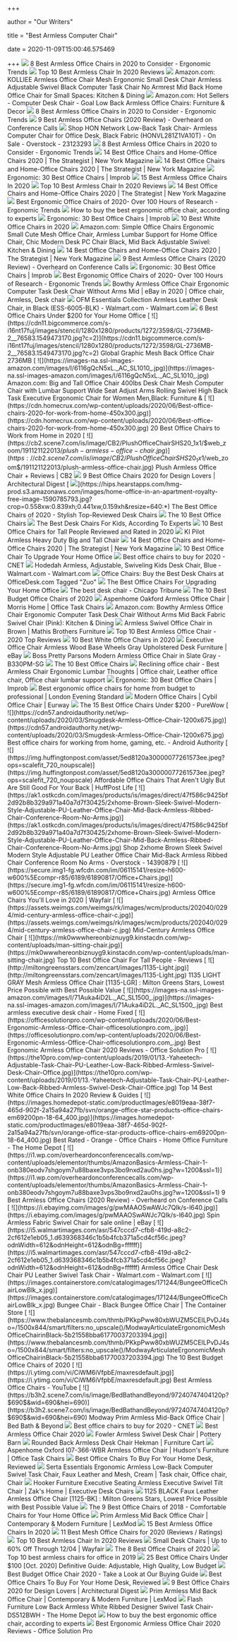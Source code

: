 +++
        
author = "Our Writers"
        
title = "Best Armless Computer Chair"
        
date = 2020-11-09T15:00:46.575469
        
+++
[ ![](http://ergonomictrends.com/wp-content/uploads/2020/01/best-armless-office-chairs.jpg)](http://ergonomictrends.com/wp-content/uploads/2020/01/best-armless-office-chairs.jpg) 8 Best Armless Office Chairs in 2020 to Consider - Ergonomic Trends
[ ![](https://i2.wp.com/bestbrandreviews.com/wp-content/uploads/2017/05/Medina-Low-Back-Armless-White-Office-Chair.jpg?fit=353%2C500&ssl=1)](https://i2.wp.com/bestbrandreviews.com/wp-content/uploads/2017/05/Medina-Low-Back-Armless-White-Office-Chair.jpg?fit=353%2C500&ssl=1) Top 10 Best Armless Chair In 2020 Reviews
[ ![](https://images-na.ssl-images-amazon.com/images/I/51UgtYb22mL._AC_SL1000_.jpg)](https://images-na.ssl-images-amazon.com/images/I/51UgtYb22mL._AC_SL1000_.jpg) Amazon.com: KOLLIEE Armless Office Chair Mesh Ergonomic Small Desk Chair  Armless Adjustable Swivel Black Computer Task Chair No Armrest Mid Back  Home Office Chair for Small Spaces: Kitchen & Dining
[ ![](https://images-na.ssl-images-amazon.com/images/I/61vyL3rKd0L._AC_SY355_.jpg)](https://images-na.ssl-images-amazon.com/images/I/61vyL3rKd0L._AC_SY355_.jpg) Amazon.com: Hot Sellers - Computer Desk Chair - Goal Low Back Armless  Office Chairs: Furniture & Decor
[ ![](https://m.media-amazon.com/images/I/31Df2icCheL.jpg)](https://m.media-amazon.com/images/I/31Df2icCheL.jpg) 8 Best Armless Office Chairs in 2020 to Consider - Ergonomic Trends
[ ![](https://i1.wp.com/overheardonconferencecalls.com/wp-content/uploads/2020/03/HON-Volt-Task-Chair.jpg?fit=667%2C1024&ssl=1)](https://i1.wp.com/overheardonconferencecalls.com/wp-content/uploads/2020/03/HON-Volt-Task-Chair.jpg?fit=667%2C1024&ssl=1) 9 Best Armless Office Chairs (2020 Review) - Overheard on Conference Calls
[ ![](https://ak1.ostkcdn.com/images/products/23123293/HON-Network-Low-Back-Task-Chair-Armless-Computer-Chair-for-Office-Desk-Black-Fabric-HONVL281Z1VA10T-f0f2e8db-3ad6-4833-935c-b9977b556c76_600.jpg?impolicy=medium)](https://ak1.ostkcdn.com/images/products/23123293/HON-Network-Low-Back-Task-Chair-Armless-Computer-Chair-for-Office-Desk-Black-Fabric-HONVL281Z1VA10T-f0f2e8db-3ad6-4833-935c-b9977b556c76_600.jpg?impolicy=medium) Shop HON Network Low-Back Task Chair- Armless Computer Chair for Office Desk,  Black Fabric (HONVL281Z1VA10T) - On Sale - Overstock - 23123293
[ ![](https://m.media-amazon.com/images/I/416T46+QQGL.jpg)](https://m.media-amazon.com/images/I/416T46+QQGL.jpg) 8 Best Armless Office Chairs in 2020 to Consider - Ergonomic Trends
[ ![](https://pyxis.nymag.com/v1/imgs/9c2/9bf/436a954ba3169c4f4f501fc9279e51f170-hon-valutask-low-back-task-chair.rsquare.w600.jpg)](https://pyxis.nymag.com/v1/imgs/9c2/9bf/436a954ba3169c4f4f501fc9279e51f170-hon-valutask-low-back-task-chair.rsquare.w600.jpg) 14 Best Office Chairs and Home-Office Chairs 2020 | The Strategist | New  York Magazine
[ ![](https://pyxis.nymag.com/v1/imgs/dca/0c5/df9e70c76d45b4f288137691f42c109207-03-180219.rsquare.w600.jpg)](https://pyxis.nymag.com/v1/imgs/dca/0c5/df9e70c76d45b4f288137691f42c109207-03-180219.rsquare.w600.jpg) 14 Best Office Chairs and Home-Office Chairs 2020 | The Strategist | New  York Magazine
[ ![](https://cdn.improb.com/wp-content/uploads/2017/12/OFM-POSTURE-1.jpg)](https://cdn.improb.com/wp-content/uploads/2017/12/OFM-POSTURE-1.jpg) Ergonomic: 30 Best Office Chairs | Improb
[ ![](https://cdn2.momjunction.com/wp-content/uploads/2020/10/Best-Armless-Office-Chairs1-925x1024.jpg)](https://cdn2.momjunction.com/wp-content/uploads/2020/10/Best-Armless-Office-Chairs1-925x1024.jpg) 15 Best Armless Office Chairs In 2020
[ ![](https://i0.wp.com/bestbrandreviews.com/wp-content/uploads/2017/05/HON-Volt-Mesh-Back-Task-Chair-with-Synchro-Tilt-for-Office-or-Computer-Desk.jpg?resize=373%2C500&ssl=1)](https://i0.wp.com/bestbrandreviews.com/wp-content/uploads/2017/05/HON-Volt-Mesh-Back-Task-Chair-with-Synchro-Tilt-for-Office-or-Computer-Desk.jpg?resize=373%2C500&ssl=1) Top 10 Best Armless Chair In 2020 Reviews
[ ![](https://pyxis.nymag.com/v1/imgs/fdc/3a6/86a7075e3525ef1c07994401e3cd530a78-amazon-basics-exec-chair.rsquare.w600.jpg)](https://pyxis.nymag.com/v1/imgs/fdc/3a6/86a7075e3525ef1c07994401e3cd530a78-amazon-basics-exec-chair.rsquare.w600.jpg) 14 Best Office Chairs and Home-Office Chairs 2020 | The Strategist | New  York Magazine
[ ![](http://ergonomictrends.com/wp-content/uploads/2019/01/X-Chair-X4-ergonomic-chair-review.jpg)](http://ergonomictrends.com/wp-content/uploads/2019/01/X-Chair-X4-ergonomic-chair-review.jpg) Best Ergonomic Office Chairs of 2020- Over 100 Hours of Research -  Ergonomic Trends
[ ![](https://media2.s-nbcnews.com/j/newscms/2020_25/3390893/ergonomic-office-chairs-kr-2x1-tease-200618_38008296185ce90fd52b401caf79df24.nbcnews-fp-1024-512.jpg)](https://media2.s-nbcnews.com/j/newscms/2020_25/3390893/ergonomic-office-chairs-kr-2x1-tease-200618_38008296185ce90fd52b401caf79df24.nbcnews-fp-1024-512.jpg) How to buy the best ergonomic office chair, according to experts
[ ![](https://cdn.improb.com/wp-content/uploads/2018/07/Office-Factor-Executive-Ergonomic-Office-Chair.png)](https://cdn.improb.com/wp-content/uploads/2018/07/Office-Factor-Executive-Ergonomic-Office-Chair.png) Ergonomic: 30 Best Office Chairs | Improb
[ ![](https://www.btod.com/blog/wp-content/uploads/2019/10/best-white-office-chairs-1-mesh.jpg)](https://www.btod.com/blog/wp-content/uploads/2019/10/best-white-office-chairs-1-mesh.jpg) 10 Best White Office Chairs in 2020
[ ![](https://images-na.ssl-images-amazon.com/images/I/61TgI9Zf%2BEL._AC_SX522_.jpg)](https://images-na.ssl-images-amazon.com/images/I/61TgI9Zf%2BEL._AC_SX522_.jpg) Amazon.com: Simple Office Chairs Ergonomic Small Cute Mesh Office Chair,  Armless Lumbar Support for Home Office Chair, Chic Modern Desk PC Chair  Black, Mid Back Adjustable Swivel: Kitchen & Dining
[ ![](https://pyxis.nymag.com/v1/imgs/742/d01/1fcb82626ad99af52e83ff3361fff50c73-sadie-big-and-tall-office-computer-chair.rsquare.w600.jpg)](https://pyxis.nymag.com/v1/imgs/742/d01/1fcb82626ad99af52e83ff3361fff50c73-sadie-big-and-tall-office-computer-chair.rsquare.w600.jpg) 14 Best Office Chairs and Home-Office Chairs 2020 | The Strategist | New  York Magazine
[ ![](https://i0.wp.com/overheardonconferencecalls.com/wp-content/uploads/2019/12/61dn1xZx8L._SL1010_.jpg?fit=1010%2C1010&ssl=1&resize=1280%2C720)](https://i0.wp.com/overheardonconferencecalls.com/wp-content/uploads/2019/12/61dn1xZx8L._SL1010_.jpg?fit=1010%2C1010&ssl=1&resize=1280%2C720) 9 Best Armless Office Chairs (2020 Review) - Overheard on Conference Calls
[ ![](https://cdn.improb.com/wp-content/uploads/2017/12/HON-COMPANY.jpg)](https://cdn.improb.com/wp-content/uploads/2017/12/HON-COMPANY.jpg) Ergonomic: 30 Best Office Chairs | Improb
[ ![](http://ergonomictrends.com/wp-content/uploads/2017/07/best-office-chairs-reviews-1.png)](http://ergonomictrends.com/wp-content/uploads/2017/07/best-office-chairs-reviews-1.png) Best Ergonomic Office Chairs of 2020- Over 100 Hours of Research -  Ergonomic Trends
[ ![](https://i.pinimg.com/474x/34/4d/3e/344d3eed2f77ca557afdb239cd7cba55.jpg)](https://i.pinimg.com/474x/34/4d/3e/344d3eed2f77ca557afdb239cd7cba55.jpg) Bowthy Armless Office Chair Ergonomic Computer Task Desk Chair Without Arms  Mid | eBay in 2020 | Office chair, Armless, Desk chair
[ ![](https://i5.walmartimages.com/asr/7928eb7f-aef0-494d-ba88-0af75b817d03_1.d912ee55ebcc0164c176223c7bcbd784.jpeg)](https://i5.walmartimages.com/asr/7928eb7f-aef0-494d-ba88-0af75b817d03_1.d912ee55ebcc0164c176223c7bcbd784.jpeg) OFM Essentials Collection Armless Leather Desk Chair, in Black  (ESS-6005-BLK) - Walmart.com - Walmart.com
[ ![](https://www.firstforwomen.com/wp-content/uploads/sites/2/2020/06/1200x675-23.png)](https://www.firstforwomen.com/wp-content/uploads/sites/2/2020/06/1200x675-23.png) 6 Best Office Chairs Under $200 for Your Home Office
[ ![](https://cdn11.bigcommerce.com/s-i16nt17fuj/images/stencil/1280x1280/products/1272/3598/GL-2736MB-2__76583.1549473170.jpg?c=2)](https://cdn11.bigcommerce.com/s-i16nt17fuj/images/stencil/1280x1280/products/1272/3598/GL-2736MB-2__76583.1549473170.jpg?c=2) Global Graphic Mesh Back Office Chair 2736MB
[ ![](https://images-na.ssl-images-amazon.com/images/I/6116gQcN5xL._AC_SL1010_.jpg)](https://images-na.ssl-images-amazon.com/images/I/6116gQcN5xL._AC_SL1010_.jpg) Amazon.com: Big and Tall Office Chair 400lbs Desk Chair Mesh Computer Chair  with Lumbar Support Wide Seat Adjust Arms Rolling Swivel High Back Task  Executive Ergonomic Chair for Women Men,Black: Furniture &
[ ![](https://cdn.homecrux.com/wp-content/uploads/2020/06/Best-office-chairs-2020-for-work-from-home-450x300.jpg)](https://cdn.homecrux.com/wp-content/uploads/2020/06/Best-office-chairs-2020-for-work-from-home-450x300.jpg) 20 Best Office Chairs to Work from Home in 2020
[ ![](https://cb2.scene7.com/is/image/CB2/PlushOfficeChairSHS20_1x1/$web_zoom$/191121122013/plush-armless-office-chair.jpg)](https://cb2.scene7.com/is/image/CB2/PlushOfficeChairSHS20_1x1/$web_zoom$/191121122013/plush-armless-office-chair.jpg) Plush Armless Office Chair + Reviews | CB2
[ ![](https://media.architecturaldigest.com/photos/5f68d12c8093d701f8b86a8b/master/w_400%2Cc_limit/lincoln-round-office-chair.jpg)](https://media.architecturaldigest.com/photos/5f68d12c8093d701f8b86a8b/master/w_400%2Cc_limit/lincoln-round-office-chair.jpg) 9 Best Office Chairs 2020 for Design Lovers | Architectural Digest
[ ![](https://hips.hearstapps.com/hmg-prod.s3.amazonaws.com/images/home-office-in-an-apartment-royalty-free-image-1590785793.jpg?crop=0.558xw:0.839xh;0.441xw,0.159xh&resize=640:*)](https://hips.hearstapps.com/hmg-prod.s3.amazonaws.com/images/home-office-in-an-apartment-royalty-free-image-1590785793.jpg?crop=0.558xw:0.839xh;0.441xw,0.159xh&resize=640:*) The Best Office Chairs of 2020 - Stylish Top-Reviewed Desk Chairs
[ ![](https://images-na.ssl-images-amazon.com/images/I/41xuf-7IBqL.jpg)](https://images-na.ssl-images-amazon.com/images/I/41xuf-7IBqL.jpg) The 10 Best Office Chairs
[ ![](https://specials-images.forbesimg.com/imageserve/5f3fa633bfa09ea9df8d848d/960x0.jpg?cropX1=0&cropX2=500&cropY1=0&cropY2=500)](https://specials-images.forbesimg.com/imageserve/5f3fa633bfa09ea9df8d848d/960x0.jpg?cropX1=0&cropX2=500&cropY1=0&cropY2=500) The Best Desk Chairs For Kids, According To Experts
[ ![](https://www.theworkbuzz.com/wp-content/uploads/2020/02/best-office-chairs-for-tall-people.jpg)](https://www.theworkbuzz.com/wp-content/uploads/2020/02/best-office-chairs-for-tall-people.jpg) 10 Best Office Chairs for Tall People Reviewed and Rated in 2020
[ ![](https://cdn11.bigcommerce.com/s-i16nt17fuj/images/stencil/original/products/6299/20116/pilot_armless_profile__97893.1560794244.jpg?c=2)](https://cdn11.bigcommerce.com/s-i16nt17fuj/images/stencil/original/products/6299/20116/pilot_armless_profile__97893.1560794244.jpg?c=2) KI Pilot Armless Heavy Duty Big and Tall Chair
[ ![](https://pyxis.nymag.com/v1/imgs/61a/801/c0310140bb4b4ded27a02d48d2ecc677ef.rdeep-vertical.w245.jpg)](https://pyxis.nymag.com/v1/imgs/61a/801/c0310140bb4b4ded27a02d48d2ecc677ef.rdeep-vertical.w245.jpg) 14 Best Office Chairs and Home-Office Chairs 2020 | The Strategist | New  York Magazine
[ ![](https://cdn.lifehack.org/wp-content/uploads/2020/08/best-office-chair-1.jpg)](https://cdn.lifehack.org/wp-content/uploads/2020/08/best-office-chair-1.jpg) 10 Best Office Chair To Upgrade Your Home Office
[ ![](https://cnet2.cbsistatic.com/img/AKYSLXlg2jUlss0GNoSHx3KksUQ=/940x528/2020/08/03/598f46b1-6657-41a8-b15f-a447b24856c0/herman-miller.jpg)](https://cnet2.cbsistatic.com/img/AKYSLXlg2jUlss0GNoSHx3KksUQ=/940x528/2020/08/03/598f46b1-6657-41a8-b15f-a447b24856c0/herman-miller.jpg) Best office chairs to buy for 2020 - CNET
[ ![](https://i5.walmartimages.com/asr/9dd7fa29-d845-430e-a66e-75d5afe6ccf0_1.8841243ace2c23915226f39e6d212e04.jpeg)](https://i5.walmartimages.com/asr/9dd7fa29-d845-430e-a66e-75d5afe6ccf0_1.8841243ace2c23915226f39e6d212e04.jpeg) Hodedah Armless, Adjustable, Swiveling Kids Desk Chair, Blue - Walmart.com  - Walmart.com
[ ![](http://cdn.shopify.com/s/files/1/0336/9033/products/ZU205711-2_600x.jpeg?v=1389201635)](http://cdn.shopify.com/s/files/1/0336/9033/products/ZU205711-2_600x.jpeg?v=1389201635) Office Chairs: Buy the Best Desk Chairs at OfficeDesk.com Tagged "Zuo"
[ ![](https://specials-images.forbesimg.com/imageserve/5f203f62953761c471e7740d/960x0.jpg?fit=scale)](https://specials-images.forbesimg.com/imageserve/5f203f62953761c471e7740d/960x0.jpg?fit=scale) The Best Office Chairs For Upgrading Your Home Office
[ ![](https://www.chicagotribune.com/resizer/hvyQIRBK58uMgKazR6gc3514hQg=/1200x0/top/arc-anglerfish-arc2-prod-tronc.s3.amazonaws.com/public/644Y6XTQURA6DKUTXIC3SIJM6M.jpg)](https://www.chicagotribune.com/resizer/hvyQIRBK58uMgKazR6gc3514hQg=/1200x0/top/arc-anglerfish-arc2-prod-tronc.s3.amazonaws.com/public/644Y6XTQURA6DKUTXIC3SIJM6M.jpg) The best desk chair - Chicago Tribune
[ ![](https://www.thebalancesmb.com/thmb/ohaP_K4pMiMMjl-ZvVreujUSC9U=/1500x1500/filters:no_upscale():max_bytes(150000):strip_icc()/ModwayArticulateErgonomicMeshOfficeChairinBlack-5b21558bba61770037203394.jpg)](https://www.thebalancesmb.com/thmb/ohaP_K4pMiMMjl-ZvVreujUSC9U=/1500x1500/filters:no_upscale():max_bytes(150000):strip_icc()/ModwayArticulateErgonomicMeshOfficeChairinBlack-5b21558bba61770037203394.jpg) The 10 Best Budget Office Chairs of 2020
[ ![](https://images.furnituredealer.net/img/products%2Faspenhome%2Fcolor%2Foxford--304588339_i07-366-pep-b1.jpg)](https://images.furnituredealer.net/img/products%2Faspenhome%2Fcolor%2Foxford--304588339_i07-366-pep-b1.jpg) Aspenhome Oakford Armless Office Chair | Morris Home | Office Task Chairs
[ ![](https://images-na.ssl-images-amazon.com/images/I/71qEZFkQReL._AC_SX522_.jpg)](https://images-na.ssl-images-amazon.com/images/I/71qEZFkQReL._AC_SX522_.jpg) Amazon.com: Bowthy Armless Office Chair Ergonomic Computer Task Desk Chair  Without Arms Mid Back Fabric Swivel Chair (Pink): Kitchen & Dining
[ ![](https://www.mathisbrothers.com/dw/image/v2/AAYQ_PRD/on/demandware.static/-/Sites-mathisbrothers-master/default/dw38779b91/images/products/hires/Wonder/19dc5930-a29a-48e0-bd49-558bc013251d.jpg?sw=1000&sh=1000&sm=fit)](https://www.mathisbrothers.com/dw/image/v2/AAYQ_PRD/on/demandware.static/-/Sites-mathisbrothers-master/default/dw38779b91/images/products/hires/Wonder/19dc5930-a29a-48e0-bd49-558bc013251d.jpg?sw=1000&sh=1000&sm=fit) Armless Swivel Office Chair in Brown | Mathis Brothers Furniture
[ ![](https://bestratedofficechair.com/wp-content/uploads/2016/09/AmazonBasics-Low-Back-Computer-Chair-1.jpg)](https://bestratedofficechair.com/wp-content/uploads/2016/09/AmazonBasics-Low-Back-Computer-Chair-1.jpg) Top 10 Best Armless Office Chair - 2020 Top Reviews
[ ![](https://www.btod.com/blog/wp-content/uploads/2019/10/best-white-office-chair-blog-header.jpg)](https://www.btod.com/blog/wp-content/uploads/2019/10/best-white-office-chair-blog-header.jpg) 10 Best White Office Chairs in 2020
[ ![](https://i5.walmartimages.com/asr/90fb827d-d93e-4f17-9527-343ea96a4a13_5.a0220f71daefb4a1f1f30e6281462cf6.jpeg)](https://i5.walmartimages.com/asr/90fb827d-d93e-4f17-9527-343ea96a4a13_5.a0220f71daefb4a1f1f30e6281462cf6.jpeg) Executive Office Chair Armless Wood Base Wheels Gray Upholstered Desk  Furniture | eBay
[ ![](https://media.cymaxstores.com/Images/117/1635942-L.jpg)](https://media.cymaxstores.com/Images/117/1635942-L.jpg) Boss Pretty Parsons Modern Armless Office Chair in Slate Gray - B330PM-SG
[ ![](https://images.squarespace-cdn.com/content/v1/556b5950e4b07e55e369809c/1585946772994-4C76RN594PVJNAPSALW0/ke17ZwdGBToddI8pDm48kLkXF2pIyv_F2eUT9F60jBl7gQa3H78H3Y0txjaiv_0fDoOvxcdMmMKkDsyUqMSsMWxHk725yiiHCCLfrh8O1z4YTzHvnKhyp6Da-NYroOW3ZGjoBKy3azqku80C789l0iyqMbMesKd95J-X4EagrgU9L3Sa3U8cogeb0tjXbfawd0urKshkc5MgdBeJmALQKw/best+office+chair.jpg)](https://images.squarespace-cdn.com/content/v1/556b5950e4b07e55e369809c/1585946772994-4C76RN594PVJNAPSALW0/ke17ZwdGBToddI8pDm48kLkXF2pIyv_F2eUT9F60jBl7gQa3H78H3Y0txjaiv_0fDoOvxcdMmMKkDsyUqMSsMWxHk725yiiHCCLfrh8O1z4YTzHvnKhyp6Da-NYroOW3ZGjoBKy3azqku80C789l0iyqMbMesKd95J-X4EagrgU9L3Sa3U8cogeb0tjXbfawd0urKshkc5MgdBeJmALQKw/best+office+chair.jpg) The 10 Best Office Chairs
[ ![](https://i.pinimg.com/originals/ac/69/b9/ac69b98ab6868cb43db99160c29fc48e.jpg)](https://i.pinimg.com/originals/ac/69/b9/ac69b98ab6868cb43db99160c29fc48e.jpg) Reclining office chair - Best Armless Chair Ergonomic Lumbar Thoughts | Office  chair, Leather office chair, Office chair lumbar support
[ ![](https://cdn.improb.com/wp-content/uploads/2017/12/sculpture-icon.jpg)](https://cdn.improb.com/wp-content/uploads/2017/12/sculpture-icon.jpg) Ergonomic: 30 Best Office Chairs | Improb
[ ![](https://static.standard.co.uk/s3fs-public/thumbnails/image/2020/06/19/10/office-chairs.jpg?w968)](https://static.standard.co.uk/s3fs-public/thumbnails/image/2020/06/19/10/office-chairs.jpg?w968) Best ergonomic office chairs for home from budget to professional | London  Evening Standard
[ ![](https://www.eurway.com/images/cyd-office-chair-white.jpg?bw=75&bh=75)](https://www.eurway.com/images/cyd-office-chair-white.jpg?bw=75&bh=75) Modern Office Chairs | Cybil Office Chair | Eurway
[ ![](https://purewows3.imgix.net/images/articles/2020_10/office_chair_cat.jpg?auto=format,compress&cs=strip)](https://purewows3.imgix.net/images/articles/2020_10/office_chair_cat.jpg?auto=format,compress&cs=strip) The 15 Best Office Chairs Under $200 - PureWow
[ ![](https://cdn57.androidauthority.net/wp-content/uploads/2020/03/Smugdesk-Armless-Office-Chair-1200x675.jpg)](https://cdn57.androidauthority.net/wp-content/uploads/2020/03/Smugdesk-Armless-Office-Chair-1200x675.jpg) Best office chairs for working from home, gaming, etc. - Android Authority
[ ![](https://img.huffingtonpost.com/asset/5ed8120a30000077261573ee.jpeg?ops=scalefit_720_noupscale)](https://img.huffingtonpost.com/asset/5ed8120a30000077261573ee.jpeg?ops=scalefit_720_noupscale) Affordable Office Chairs That Aren't Ugly But Are Still Good For Your Back  | HuffPost Life
[ ![](https://ak1.ostkcdn.com/images/products/is/images/direct/47f586c9425bf2d92b8b329a971a40a7d7f30425/2xhome-Brown-Sleek-Swivel-Modern-Style-Adjustable-PU-Leather-Office-Chair-Mid-Back-Armless-Ribbed-Chair-Conference-Room-No-Arms.jpg)](https://ak1.ostkcdn.com/images/products/is/images/direct/47f586c9425bf2d92b8b329a971a40a7d7f30425/2xhome-Brown-Sleek-Swivel-Modern-Style-Adjustable-PU-Leather-Office-Chair-Mid-Back-Armless-Ribbed-Chair-Conference-Room-No-Arms.jpg) Shop 2xhome Brown Sleek Swivel Modern Style Adjustable PU Leather Office  Chair Mid-Back Armless Ribbed Chair Conference Room No Arms - Overstock -  14390879
[ ![](https://secure.img1-fg.wfcdn.com/im/06115141/resize-h600-w600%5Ecompr-r85/6189/61890817/Office+Chairs.jpg)](https://secure.img1-fg.wfcdn.com/im/06115141/resize-h600-w600%5Ecompr-r85/6189/61890817/Office+Chairs.jpg) Armless Office Chairs You'll Love in 2020 | Wayfair
[ ![](https://assets.weimgs.com/weimgs/rk/images/wcm/products/202040/0294/mid-century-armless-office-chair-c.jpg)](https://assets.weimgs.com/weimgs/rk/images/wcm/products/202040/0294/mid-century-armless-office-chair-c.jpg) Mid-Century Armless Office Chair
[ ![](https://mk0wwwhereonbiznuyg9.kinstacdn.com/wp-content/uploads/man-sitting-chair.jpg)](https://mk0wwwhereonbiznuyg9.kinstacdn.com/wp-content/uploads/man-sitting-chair.jpg) Top 10 Best Office Chair For Tall People - Reviews
[ ![](http://miltongreensstars.com/zencart/images/1135-Light.jpg)](http://miltongreensstars.com/zencart/images/1135-Light.jpg) 1135 LIGHT GRAY Mesh Armless Office Chair [1135-LGR] : Milton Greens Stars,  Lowest Price Possible with Best Possible Value
[ ![](https://images-na.ssl-images-amazon.com/images/I/71Auka4iD2L._AC_SL1500_.jpg)](https://images-na.ssl-images-amazon.com/images/I/71Auka4iD2L._AC_SL1500_.jpg) Best armless executive desk chair - Home Fixed
[ ![](https://officesolutionpro.com/wp-content/uploads/2020/06/Best-Ergonomic-Armless-Office-Chair-officesolutionpro.com_.jpg)](https://officesolutionpro.com/wp-content/uploads/2020/06/Best-Ergonomic-Armless-Office-Chair-officesolutionpro.com_.jpg) Best Ergonomic Armless Office Chair 2020 Reviews - Office Solution Pro
[ ![](https://the10pro.com/wp-content/uploads/2019/01/13.-Yaheetech-Adjustable-Task-Chair-PU-Leather-Low-Back-Ribbed-Armless-Swivel-Desk-Chair-Office.jpg)](https://the10pro.com/wp-content/uploads/2019/01/13.-Yaheetech-Adjustable-Task-Chair-PU-Leather-Low-Back-Ribbed-Armless-Swivel-Desk-Chair-Office.jpg) Top 14 Best White Office Chairs In 2020 Review & Guides
[ ![](https://images.homedepot-static.com/productImages/e8019eaa-38f7-465d-902f-2a15a94a27fb/svn/orange-office-star-products-office-chairs-em69200pn-18-64_400.jpg)](https://images.homedepot-static.com/productImages/e8019eaa-38f7-465d-902f-2a15a94a27fb/svn/orange-office-star-products-office-chairs-em69200pn-18-64_400.jpg) Best Rated - Orange - Office Chairs - Home Office Furniture - The Home Depot
[ ![](https://i1.wp.com/overheardonconferencecalls.com/wp-content/uploads/elementor/thumbs/AmazonBasics-Armless-Chair-1-onb380eodv7shgoym7u88baxe3vps3bo9nxd2au0hs.jpg?w=1200&ssl=1)](https://i1.wp.com/overheardonconferencecalls.com/wp-content/uploads/elementor/thumbs/AmazonBasics-Armless-Chair-1-onb380eodv7shgoym7u88baxe3vps3bo9nxd2au0hs.jpg?w=1200&ssl=1) 9 Best Armless Office Chairs (2020 Review) - Overheard on Conference Calls
[ ![](https://i.ebayimg.com/images/g/pwMAAOSwAWJc7QIk/s-l640.jpg)](https://i.ebayimg.com/images/g/pwMAAOSwAWJc7QIk/s-l640.jpg) Spin Armless Fabric Swivel Chair for sale online | eBay
[ ![](https://i5.walmartimages.com/asr/547cccd7-cfb8-419d-a8c2-2cf612e1eb05_1.d639368346c1b5b4fcb371a5cd4cf56c.jpeg?odnWidth=612&odnHeight=612&odnBg=ffffff)](https://i5.walmartimages.com/asr/547cccd7-cfb8-419d-a8c2-2cf612e1eb05_1.d639368346c1b5b4fcb371a5cd4cf56c.jpeg?odnWidth=612&odnHeight=612&odnBg=ffffff) Armless Office Chair Desk Chair PU Leather Swivel Task Chair - Walmart.com  - Walmart.com
[ ![](https://images.containerstore.com/catalogimages/171244/BungeeOfficeChairLowBlk_x.jpg)](https://images.containerstore.com/catalogimages/171244/BungeeOfficeChairLowBlk_x.jpg) Bungee Chair - Black Bungee Office Chair | The Container Store
[ ![](https://www.thebalancesmb.com/thmb/PKkpPww80xbWUZM5CEILPvDJ4so=/1500x844/smart/filters:no_upscale()/ModwayArticulateErgonomicMeshOfficeChairinBlack-5b21558bba61770037203394.jpg)](https://www.thebalancesmb.com/thmb/PKkpPww80xbWUZM5CEILPvDJ4so=/1500x844/smart/filters:no_upscale()/ModwayArticulateErgonomicMeshOfficeChairinBlack-5b21558bba61770037203394.jpg) The 10 Best Budget Office Chairs of 2020
[ ![](https://i.ytimg.com/vi/CiWM6iVfpbE/maxresdefault.jpg)](https://i.ytimg.com/vi/CiWM6iVfpbE/maxresdefault.jpg) Best Armless Office Chairs - YouTube
[ ![](https://b3h2.scene7.com/is/image/BedBathandBeyond/97240747404120p?$690$&wid=690&hei=690)](https://b3h2.scene7.com/is/image/BedBathandBeyond/97240747404120p?$690$&wid=690&hei=690) Modway Prim Armless Mid-Back Office Chair | Bed Bath & Beyond
[ ![](https://cnet2.cbsistatic.com/img/GRo-GylewM5N39e16q82prn8Gog=/940x528/2020/08/03/92e8293d-d387-4aa5-9494-f9f4038830ab/hbada.jpg)](https://cnet2.cbsistatic.com/img/GRo-GylewM5N39e16q82prn8Gog=/940x528/2020/08/03/92e8293d-d387-4aa5-9494-f9f4038830ab/hbada.jpg) Best office chairs to buy for 2020 - CNET
[ ![](https://secobuy.com/wp-content/uploads/2020/10/Best-Armless-Office-Chair-2020-SeCoBuy.jpg)](https://secobuy.com/wp-content/uploads/2020/10/Best-Armless-Office-Chair-2020-SeCoBuy.jpg) Best Armless Office Chair 2020
[ ![](https://assets.pbimgs.com/pbimgs/rk/images/dp/wcm/202034/0645/fowler-armless-swivel-desk-chair-c.jpg)](https://assets.pbimgs.com/pbimgs/rk/images/dp/wcm/202034/0645/fowler-armless-swivel-desk-chair-c.jpg) Fowler Armless Swivel Desk Chair | Pottery Barn
[ ![](https://smhttp-ssl-77687.nexcesscdn.net/media/catalog/product/cache/1/image/650x650/9df78eab33525d08d6e5fb8d27136e95/7/9/79225-desk-chair-1.jpg)](https://smhttp-ssl-77687.nexcesscdn.net/media/catalog/product/cache/1/image/650x650/9df78eab33525d08d6e5fb8d27136e95/7/9/79225-desk-chair-1.jpg) Rounded Back Armless Desk Chair Hekman | Furniture Cart
[ ![](https://images.furnituredealer.net/img/products%2Faspenhome%2Fcolor%2Foxford--304588339_i07-366-wbr-b1.jpg)](https://images.furnituredealer.net/img/products%2Faspenhome%2Fcolor%2Foxford--304588339_i07-366-wbr-b1.jpg) Aspenhome Oxford I07-366-WBR Armless Office Chair | Hudson's Furniture |  Office Task Chairs
[ ![](https://www.refinery29.com/images/10122521.jpeg?format=webp&width=720&height=864&quality=85&crop=5%3A6)](https://www.refinery29.com/images/10122521.jpeg?format=webp&width=720&height=864&quality=85&crop=5%3A6) Best Office Chairs To Buy For Your Home Desk, Reviewed
[ ![](https://i.pinimg.com/originals/ba/69/9c/ba699cf2f968e9c02bb53544a3ebc908.jpg)](https://i.pinimg.com/originals/ba/69/9c/ba699cf2f968e9c02bb53544a3ebc908.jpg) Serta Essentials Ergonomic Armless Low-Back Computer Swivel Task Chair,  Faux Leather and Mesh, Cream | Task chair, Office chair, Chair
[ ![](https://imageresizer.furnituredealer.net/img/remote/images.furnituredealer.net/img/products%2Fseven_seas_seating_by_bradington_young%2Fcolor%2Fseven%20seas%20seating%20-%20executive%20seating_ec289-b.jpg?width=878&height=600&scale=both&trim.threshold=80)](https://imageresizer.furnituredealer.net/img/remote/images.furnituredealer.net/img/products%2Fseven_seas_seating_by_bradington_young%2Fcolor%2Fseven%20seas%20seating%20-%20executive%20seating_ec289-b.jpg?width=878&height=600&scale=both&trim.threshold=80) Hooker Furniture Executive Seating Armless Executive Swivel Tilt Chair |  Zak's Home | Executive Desk Chairs
[ ![](http://miltongreensstars.com/zencart/images/1125-Black.jpg)](http://miltongreensstars.com/zencart/images/1125-Black.jpg) 1125 BLACK Faux Leather Armless Office Chair [1125-BK] : Milton Greens  Stars, Lowest Price Possible with Best Possible Value
[ ![](https://hips.hearstapps.com/hmg-prod.s3.amazonaws.com/images/office-chairs-1522254179.jpg)](https://hips.hearstapps.com/hmg-prod.s3.amazonaws.com/images/office-chairs-1522254179.jpg) The 9 Best Office Chairs of 2018 - Comfortable Chairs for Your Home Office
[ ![](https://www.lexmod.com/globalassets/sites/workspace/desk-chairs/eei-15336.jpg?w=825)](https://www.lexmod.com/globalassets/sites/workspace/desk-chairs/eei-15336.jpg?w=825) Prim Armless Mid Back Office Chair | Contemporary & Modern Furniture |  LexMod
[ ![](https://cdn2.momjunction.com/wp-content/uploads/2020/10/OFM-Essential-Collection-Mesh-Back-Office-Chair.jpg)](https://cdn2.momjunction.com/wp-content/uploads/2020/10/OFM-Essential-Collection-Mesh-Back-Office-Chair.jpg) 15 Best Armless Office Chairs In 2020
[ ![](https://www.btod.com/blog/wp-content/uploads/2019/03/best-mesh-office-chairs-2020-blog-header.jpg)](https://www.btod.com/blog/wp-content/uploads/2019/03/best-mesh-office-chairs-2020-blog-header.jpg) 11 Best Mesh Office Chairs for 2020 (Reviews / Ratings)
[ ![](https://i0.wp.com/bestbrandreviews.com/wp-content/uploads/2017/05/Basics-Low-Back-Task-Chair.jpg?resize=317%2C500&ssl=1)](https://i0.wp.com/bestbrandreviews.com/wp-content/uploads/2017/05/Basics-Low-Back-Task-Chair.jpg?resize=317%2C500&ssl=1) Top 10 Best Armless Chair In 2020 Reviews
[ ![](https://secure.img1-fg.wfcdn.com/im/19583227/resize-h600-w600%5Ecompr-r85/4129/41293900/Small+Desk+Chairs.jpg)](https://secure.img1-fg.wfcdn.com/im/19583227/resize-h600-w600%5Ecompr-r85/4129/41293900/Small+Desk+Chairs.jpg) Small Desk Chairs | Up to 60% Off Through 12/04 | Wayfair
[ ![](https://www.thespruce.com/thmb/AC_6hvmr2orZUm39Poi4tOFRrKI=/800x800/filters:no_upscale():max_bytes(150000):strip_icc()/SweetwaterDeskChair1-5bf441204cedfd0026209cb8.jpg)](https://www.thespruce.com/thmb/AC_6hvmr2orZUm39Poi4tOFRrKI=/800x800/filters:no_upscale():max_bytes(150000):strip_icc()/SweetwaterDeskChair1-5bf441204cedfd0026209cb8.jpg) The 8 Best Office Chairs of 2020
[ ![](https://image.slidesharecdn.com/top10bestarmlesschairsforofficein2019-190110031741/95/top-10-best-armless-chairs-for-office-in-2019-1-638.jpg?cb=1547091477)](https://image.slidesharecdn.com/top10bestarmlesschairsforofficein2019-190110031741/95/top-10-best-armless-chairs-for-office-in-2019-1-638.jpg?cb=1547091477) Top 10 best armless chairs for office in 2019
[ ![](https://ihomemag.com/wp-content/uploads/2018/06/Best-Office-Chairs-Under-100.jpg)](https://ihomemag.com/wp-content/uploads/2018/06/Best-Office-Chairs-Under-100.jpg) 25 Best Office Chairs Under $100 [Oct. 2020] Definitive Guide: Adjustable,  High Quality, Low Budget
[ ![](https://webtrainingguides.com/wp-content/uploads/2019/12/best-budget-office-chairs_featured-1.jpg)](https://webtrainingguides.com/wp-content/uploads/2019/12/best-budget-office-chairs_featured-1.jpg) Best Budget Office Chair 2020 - Take a Look at Our Buying Guide
[ ![](https://www.refinery29.com/images/10122243.png?format=webp&width=690&height=690&quality=85)](https://www.refinery29.com/images/10122243.png?format=webp&width=690&height=690&quality=85) Best Office Chairs To Buy For Your Home Desk, Reviewed
[ ![](https://media.architecturaldigest.com/photos/5f68d2aa0f4f763d718f2f38/master/w_400%2Cc_limit/main.jpg)](https://media.architecturaldigest.com/photos/5f68d2aa0f4f763d718f2f38/master/w_400%2Cc_limit/main.jpg) 9 Best Office Chairs 2020 for Design Lovers | Architectural Digest
[ ![](https://www.lexmod.com/globalassets/sites/workspace/desk-chairs/eei-1533-whi_2_.jpg)](https://www.lexmod.com/globalassets/sites/workspace/desk-chairs/eei-1533-whi_2_.jpg) Prim Armless Mid Back Office Chair | Contemporary & Modern Furniture |  LexMod
[ ![](https://images.homedepot-static.com/productImages/88709577-d30a-4c9c-b135-3068e504b72e/svn/white-flash-furniture-office-chairs-ds512bwh-64_1000.jpg)](https://images.homedepot-static.com/productImages/88709577-d30a-4c9c-b135-3068e504b72e/svn/white-flash-furniture-office-chairs-ds512bwh-64_1000.jpg) Flash Furniture Low Back Armless White Ribbed Designer Swivel Task Chair-DS512BWH  - The Home Depot
[ ![](https://media1.s-nbcnews.com/i/newscms/2020_25/3390795/516uj4ctiol-5eeaa5c4bc907_cb404b8ee795eea47e4f40bd9832ad04.jpg)](https://media1.s-nbcnews.com/i/newscms/2020_25/3390795/516uj4ctiol-5eeaa5c4bc907_cb404b8ee795eea47e4f40bd9832ad04.jpg) How to buy the best ergonomic office chair, according to experts
[ ![](https://officesolutionpro.com/wp-content/uploads/2020/06/Best-Ergonomic-Armless-Office-Chair-02-officesolutionpro.com_.jpg)](https://officesolutionpro.com/wp-content/uploads/2020/06/Best-Ergonomic-Armless-Office-Chair-02-officesolutionpro.com_.jpg) Best Ergonomic Armless Office Chair 2020 Reviews - Office Solution Pro
